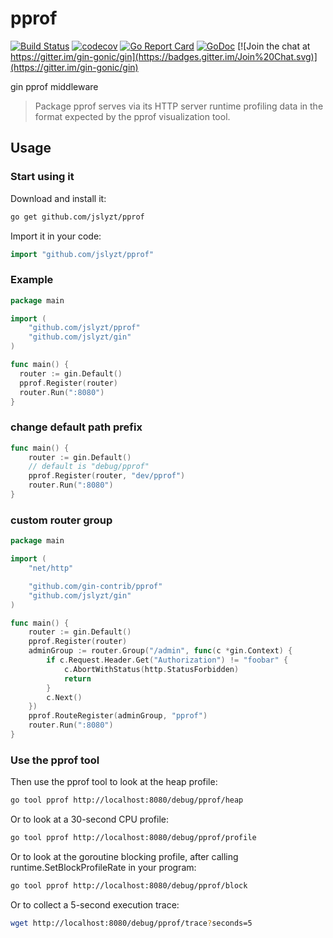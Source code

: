 # pprof

[![Build Status](https://travis-ci.org/gin-contrib/pprof.svg)](https://travis-ci.org/gin-contrib/pprof)
[![codecov](https://codecov.io/gh/gin-contrib/pprof/branch/master/graph/badge.svg)](https://codecov.io/gh/gin-contrib/pprof)
[![Go Report Card](https://goreportcard.com/badge/github.com/jslyzt/pprof)](https://goreportcard.com/report/github.com/jslyzt/pprof)
[![GoDoc](https://godoc.org/github.com/jslyzt/pprof?status.svg)](https://godoc.org/github.com/jslyzt/pprof)
[![Join the chat at https://gitter.im/gin-gonic/gin](https://badges.gitter.im/Join%20Chat.svg)](https://gitter.im/gin-gonic/gin)

gin pprof middleware

> Package pprof serves via its HTTP server runtime profiling data in the format expected by the pprof visualization tool.

## Usage

### Start using it

Download and install it:

```bash
go get github.com/jslyzt/pprof
```

Import it in your code:

```go
import "github.com/jslyzt/pprof"
```

### Example

```go
package main

import (
	"github.com/jslyzt/pprof"
	"github.com/jslyzt/gin"
)

func main() {
  router := gin.Default()
  pprof.Register(router)
  router.Run(":8080")
}
```

### change default path prefix

```go
func main() {
	router := gin.Default()
	// default is "debug/pprof"
	pprof.Register(router, "dev/pprof")
	router.Run(":8080")
}
```

### custom router group

```go
package main

import (
	"net/http"

	"github.com/gin-contrib/pprof"
	"github.com/jslyzt/gin"
)

func main() {
	router := gin.Default()
	pprof.Register(router)
	adminGroup := router.Group("/admin", func(c *gin.Context) {
		if c.Request.Header.Get("Authorization") != "foobar" {
			c.AbortWithStatus(http.StatusForbidden)
			return
		}
		c.Next()
	})
	pprof.RouteRegister(adminGroup, "pprof")
	router.Run(":8080")
}

```

### Use the pprof tool

Then use the pprof tool to look at the heap profile:

```bash
go tool pprof http://localhost:8080/debug/pprof/heap
```

Or to look at a 30-second CPU profile:

```bash
go tool pprof http://localhost:8080/debug/pprof/profile
```

Or to look at the goroutine blocking profile, after calling runtime.SetBlockProfileRate in your program:

```bash
go tool pprof http://localhost:8080/debug/pprof/block
```

Or to collect a 5-second execution trace:

```bash
wget http://localhost:8080/debug/pprof/trace?seconds=5
```
